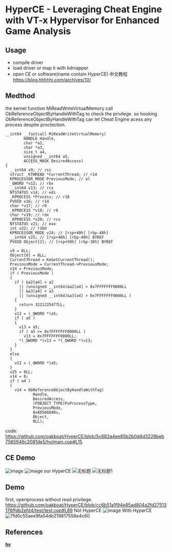 # HyperCE - Leveraging Cheat Engine with VT-x Hypervisor for Enhanced Game Analysis

## Usage
- compile driver
- load driver or map it with kdmapper
- open CE or software(name contain HyperCE)
中文教程 https://blog.hhhhhi.com/archives/10/
## Medthod
the kernel function MiReadWriteVirtualMemory call ObReferenceObjectByHandleWithTag to check the privilege.
so hooking ObReferenceObjectByHandleWithTag can let Cheat Engine acess any process despite proctection.
```
__int64 __fastcall MiReadWriteVirtualMemory(
        HANDLE Handle,
        char *a2,
        char *a3,
        size_t a4,
        unsigned __int64 a5,
        ACCESS_MASK DesiredAccess)
{
  __int64 v9; // rsi
  struct _KTHREAD *CurrentThread; // r14
  KPROCESSOR_MODE PreviousMode; // al
  _QWORD *v12; // rbx
  __int64 v13; // rcx
  NTSTATUS v14; // edi
  _KPROCESS *Process; // r10
  PVOID v16; // r14
  char *v17; // r9
  _KPROCESS *v18; // r8
  char *v19; // rdx
  _KPROCESS *v20; // rcx
  NTSTATUS v21; // eax
  int v22; // r10d
  KPROCESSOR_MODE v24; // [rsp+40h] [rbp-48h]
  __int64 v25; // [rsp+48h] [rbp-40h] BYREF
  PVOID Object[2]; // [rsp+50h] [rbp-38h] BYREF

  v9 = 0LL;
  Object[0] = 0LL;
  CurrentThread = KeGetCurrentThread();
  PreviousMode = CurrentThread->PreviousMode;
  v24 = PreviousMode;
  if ( PreviousMode )
  {
    if ( &a2[a4] < a2
      || (unsigned __int64)&a2[a4] > 0x7FFFFFFF0000LL
      || &a3[a4] < a3
      || (unsigned __int64)&a3[a4] > 0x7FFFFFFF0000LL )
    {
      return 3221225477LL;
    }
    v12 = (_QWORD *)a5;
    if ( a5 )
    {
      v13 = a5;
      if ( a5 >= 0x7FFFFFFF0000LL )
        v13 = 0x7FFFFFFF0000LL;
      *(_QWORD *)v13 = *(_QWORD *)v13;
    }
  }
  else
  {
    v12 = (_QWORD *)a5;
  }
  v25 = 0LL;
  v14 = 0;
  if ( a4 )
  {
    v14 = ObReferenceObjectByHandleWithTag(
            Handle,
            DesiredAccess,
            (POBJECT_TYPE)PsProcessType,
            PreviousMode,
            0x6D566D4Du,
            Object,
            0LL);
```
code:
https://github.com/oakboat/HyperCE/blob/5c682a4ee85b2b0d4d3228beb7585946c2081de5/hv/main.cpp#L15

## CE Demo
![image](https://github.com/user-attachments/assets/49fb1a7f-3c89-4b41-95d2-0fbde873965b)
![image](https://github.com/user-attachments/assets/081c682f-4769-49cb-b0f1-8f8b06532b2e)
our HyperCE
![无标题](https://github.com/user-attachments/assets/0f39374d-38e9-4907-8757-7a4bd23c0d5c)
![无标题1](https://github.com/user-attachments/assets/82b1e0a4-75a8-4af8-abd1-93b8d0e956c8)

## Demo

first, openprocess without read privilege.
https://github.com/oakboat/HyperCE/blob/cc6b51a1f94e85ad804a2fd27513176ffdb2efd4/test/test.cpp#L89
Not HyperCE
![image](https://github.com/user-attachments/assets/b493d711-6f76-4167-9f76-ab6726603544)
With HyperCE
![7fd0c55aee9fa54db219817558e4c60](https://github.com/user-attachments/assets/7bab7d76-c463-42d0-a5ee-554e63487bd4)

## References

**[hv](https://github.com/jonomango/hv)**
